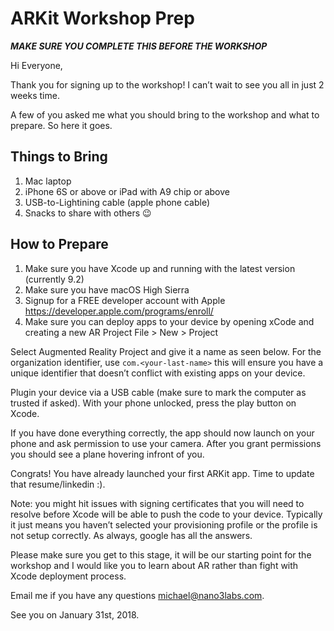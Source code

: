# ARKit Workshop Prep

***MAKE SURE YOU COMPLETE THIS BEFORE THE WORKSHOP***

Hi Everyone,

Thank you for signing up to the workshop! I can’t wait to see you all in just 2 weeks time.

A few of you asked me what you should bring to the workshop and what to prepare. So here it goes.

## Things to Bring

1) Mac laptop
2) iPhone 6S or above or iPad with A9 chip or above
3) USB-to-Lightining cable (apple phone cable)
4) Snacks to share with others 😉

## How to Prepare

1) Make sure you have Xcode up and running with the latest version (currently 9.2)
2) Make sure you have macOS High Sierra
3) Signup for a FREE developer account with Apple https://developer.apple.com/programs/enroll/
4) Make sure you can deploy apps to your device by opening xCode and creating a new AR Project
File > New > Project


Select Augmented Reality Project and give it a name as seen below. For the organization identifier, use `com.<your-last-name>` this will ensure you have a unique identifier that doesn’t conflict with existing apps on your device.



Plugin your device via a USB cable (make sure to mark the computer as trusted if asked). With your phone unlocked, press the play button on Xcode. 



If you have done everything correctly, the app should now launch on your phone and ask permission to use your camera. After you grant permissions you should see a plane hovering infront of you.

Congrats! You have already launched your first ARKit app. Time to update that resume/linkedin :).

Note: you might hit issues with signing certificates that you will need to resolve before Xcode will be able to push the code to your device. Typically it just means you haven’t selected your provisioning profile or the profile is not setup correctly. As always, google has all the answers.

Please make sure you get to this stage, it will be our starting point for the workshop and I would like you to learn about AR rather than fight with Xcode deployment process.

Email me if you have any questions michael@nano3labs.com.

See you on January 31st, 2018.
